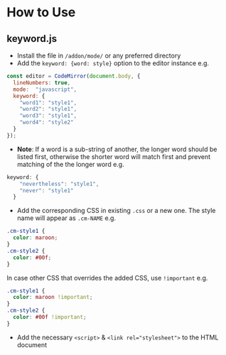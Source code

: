 # How to Use

## keyword.js

* Install the file in `/addon/mode/` or any preferred directory
* Add the `keyword: {word: style}` option to the editor instance e.g.

```js
const editor = CodeMirror(document.body, {
  lineNumbers: true,
  mode:  "javascript",
  keyword: {
    "word1": "style1",
    "word2": "style1",
    "word3": "style1",
    "word4": "style2"
  }
});
```
* **Note**: If a word is a sub-string of another, the longer word should be listed first, otherwise the shorter word will match first and prevent matching of the the longer word e.g.

```js
keyword: {
    "nevertheless": "style1",
    "never": "style1"
  }
```

* Add the corresponding CSS in existing `.css` or a new one. The style name will appear as `.cm-NAME` e.g.

```css
.cm-style1 {
  color: maroon;
}
.cm-style2 {
  color: #00f;
}
```

In case other CSS that overrides the added CSS, use `!important` e.g.

```css
.cm-style1 {
  color: maroon !important;
}
.cm-style2 {
  color: #00f !important;
}
```

* Add the necessary `<script>` & `<link rel="stylesheet">` to the HTML document
